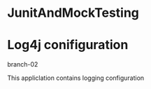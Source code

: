 # JunitAndMockTesting
# Log4j conifiguration

branch-02

This appliclation contains logging configuration
